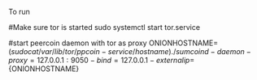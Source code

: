 To run

#Make sure tor is started
sudo systemctl start tor.service

#start peercoin daemon with tor as proxy
ONIONHOSTNAME=$(sudo cat /var/lib/tor/ppcoin-service/hostname)
./sumcoind -daemon -proxy=127.0.0.1:9050 -bind=127.0.0.1 -externalip=${ONIONHOSTNAME}
